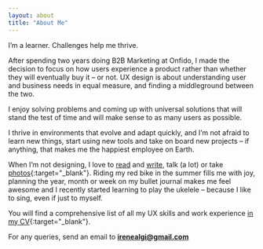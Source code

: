 ```yaml
---
layout: about
title: "About Me"
---
```


I’m a learner. Challenges help me thrive. 

After spending two years doing B2B Marketing at Onfido, I made the decision to focus on how users experience a product rather than whether they will eventually buy it – or not. UX design is about understanding user and business needs in equal measure, and finding a middleground between the two. 

I enjoy solving problems and coming up with universal solutions that will stand the test of time and will make sense to as many users as possible. 

I thrive in environments that evolve and adapt quickly, and I’m not afraid to learn new things, start using new tools and take on board new projects – if anything, that makes me the happiest employee on Earth.

When I’m not designing, I love to [read](reading-list) and [write](blog), talk (a lot) or take [photos](https://www.flickr.com/photos/25124902@N04/sets/72157671009291723){:target="_blank"}. Riding my red bike in the summer fills me with joy, planning the year, month or week on my bullet journal makes me feel awesome and I recently started learning to play the ukelele – because I like to sing, even if just to myself.

You will find a comprehensive list of all my UX skills and work experience [in my CV](Irene_Alegre_CV.pdf){:target="_blank"}. 

For any queries, send an email to **<irenealgi@gmail.com>**


